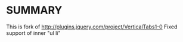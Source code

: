 SUMMARY
=======

This is fork of http://plugins.jquery.com/project/VerticalTabs1-0
Fixed support of inner "ul li"

